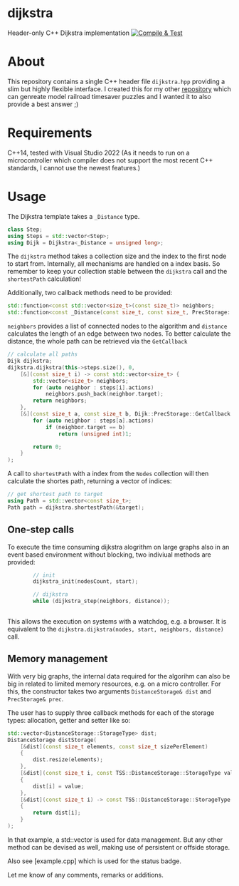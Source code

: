 # dijkstra
Header-only C++ Dijkstra implementation
[![Compile & Test](https://github.com/danie1kr/dijkstra/actions/workflows/main.yml/badge.svg)](https://github.com/danie1kr/dijkstra/actions/workflows/main.yml)

# About
This repository contains a single C++ header file `dijkstra.hpp` providing a slim but highly flexible interface.
I created this for my other [repository](https://github.com/danie1kr/timeSaverSolver) which can genreate model railroad timesaver puzzles and I wanted it to also provide a best answer ;)

# Requirements
C++14, tested with Visual Studio 2022
(As it needs to run on a microcontroller which compiler does not support the most recent C++ standards, I cannot use the newest features.)

# Usage
The Dijkstra template takes a `_Distance` type.

```C++
class Step;
using Steps = std::vector<Step>;
using Dijk = Dijkstra<_Distance = unsigned long>;
```

The `dijkstra` method takes a collection size and the index to the first node to start from. Internally, all mechanisms are handled on a index basis. So remember to keep your collection stable between the `dijkstra` call and the `shortestPath` calculation!

Additionally, two callback methods need to be provided:
```C++
std::function<const std::vector<size_t>(const size_t)> neighbors;
std::function<const _Distance(const size_t, const size_t, PrecStorage::GetCallback)> distance;
```
`neighbors` provides a list of connected nodes to the algorithm and `distance` calculates the length of an edge between two nodes. To better calculate the distance, the whole path can be retrieved via the `GetCallback`

```C++
// calculate all paths
Dijk dijkstra;
dijkstra.dijkstra(this->steps.size(), 0,
	[&](const size_t i) -> const std::vector<size_t> {
		std::vector<size_t> neighbors;
		for (auto neighbor : steps[i].actions)
			neighbors.push_back(neighbor.target);
		return neighbors;
	},
	[&](const size_t a, const size_t b, Dijk::PrecStorage::GetCallback prec) -> const unsigned int {
		for (auto neighbor : steps[a].actions)
			if (neighbor.target == b)
				return (unsigned int)1;

		return 0;
	}
);
```

A call to `shortestPath` with a index from the `Nodes` collection will then calculate the shortes path, returning a vector of indices:
```C++
// get shortest path to target
using Path = std::vector<const size_t>;
Path path = dijkstra.shortestPath(&target);
```

## One-step calls
To execute the time consuming dijkstra alogrithm on large graphs also in an event based environment without blocking, two indiviual methods are provided:
```C++
		// init
		dijkstra_init(nodesCount, start);

		// dijkstra
		while (dijkstra_step(neighbors, distance));
		
```
This allows the execution on systems with a watchdog, e.g. a browser. It is equivalent to the `dijkstra.dijkstra(nodes, start, neighbors, distance)` call.

## Memory management
With very big graphs, the internal data required for the algorihm can also be big in related to limited memory resources, e.g. on a micro controller.
For this, the constructor takes two arguments `DistanceStorage& dist` and `PrecStorage& prec`.

The user has to supply three callback methods for each of the storage types: allocation, getter and setter like so:
```C++
std::vector<DistanceStorage::StorageType> dist;
DistanceStorage distStorage(
    [&dist](const size_t elements, const size_t sizePerElement)
    {
        dist.resize(elements);
    },
    [&dist](const size_t i, const TSS::DistanceStorage::StorageType value)
    {
        dist[i] = value;
    },
    [&dist](const size_t i) -> const TSS::DistanceStorage::StorageType
    {
        return dist[i];
    }
);
```
In that example, a std::vector is used for data management. But any other method can be devised as well, making use of persistent or offside storage.

Also see [example.cpp] which is used for the status badge.

Let me know of any comments, remarks or additions.